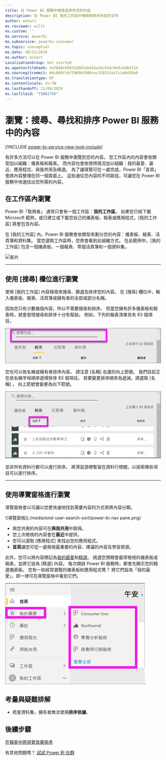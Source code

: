 ```yaml
---
title: 在 Power BI 服務中搜尋並排序您的內容
description: 在 Power BI 我的工作區中搜尋和排序內容的文件
author: mihart
ms.reviewer: willt
ms.custom: ''
ms.service: powerbi
ms.subservice: powerbi-consumer
ms.topic: conceptual
ms.date: 10/21/2019
ms.author: mihart
LocalizationGroup: Get started
ms.openlocfilehash: 5a7848cb5931d983ab434a19c934c9e9cb464724
ms.sourcegitcommit: 64c860fcbf2969bf089cec358331a1fc1e0d39a8
ms.translationtype: HT
ms.contentlocale: zh-TW
ms.lasthandoff: 11/09/2019
ms.locfileid: "73861745"
---
```

# <a name="navigation-searching-finding-and-sorting-content-in-power-bi-service"></a>瀏覽：搜尋、尋找和排序 Power BI 服務中的內容

[!INCLUDE [power-bi-service-new-look-include](../includes/power-bi-service-new-look-include.md)]

有許多方法可以在 Power BI 服務中瀏覽到您的內容。 您工作區內的內容會依類型加以組織：儀表板和報表。  而內容也會依使用情況加以組織：我的最愛、最近、應用程式、與我共用及精選。 為了讓導覽可在一處完成，Power BI「首頁」  會將內容整理在同一個頁面上。 這些通往您內容的不同路徑，可讓您在 Power BI 服務中快速找出您所需的內容。  

## <a name="navigation-within-workspaces"></a>在工作區內瀏覽

Power BI「取用者」  通常只會有一個工作區：**我的工作區**。 如果您已經下載 Microsoft 範例，或已建立或下載您自己的儀表板、報表或應用程式，[我的工作區]  將會包含內容。  

在 [我的工作區]  內，Power BI 服務會依類型來劃分您的內容：儀表板、報表、活頁簿和資料集。 當您選取工作區時，您將會看到此組織方式。 在此範例中，[我的工作區]  包含一個儀表板、一個報表、零個活頁簿和一個資料集。

![影片](./media/end-user-search-sort/myworkspace/myworkspace.gif)

________________________________________
## <a name="navigation-using-the-search-field"></a>使用 [搜尋] 欄位進行瀏覽
使用 [我的工作區]  內容檢視來搜尋、篩選及排序您的內容。 在 [搜尋] 欄位中，輸入儀表板、報表、活頁簿或擁有者的全部或部分名稱。  

因為您只有少數幾個內容，所以不需要搜尋和排序。  但當您擁有許多儀表板和報表時，就會發現搜尋和排序十分有幫助。 例如，下列的報表清單具有 83 個項目。 

![搜尋報表](./media/end-user-experience/power-bi-search.png)

您也可以依名稱或擁有者排序內容。 請注意 [名稱]  右邊的向上箭號。 我們目前正在依名稱字母順序遞增排序 83 個項目。 若要變更排序順序為遞減，請選取 [名稱]  。 向上箭號會變更為向下箭號。

![排序內容](./media/end-user-experience/power-bi-sort-new.png)

並非所有資料行都可以進行排序。 將滑鼠游標暫留在資料行標題，以探索哪些項目可以進行排序。

___________________________________________________________________
## <a name="navigation-using-the-nav-pane"></a>使用導覽窗格進行瀏覽
導覽窗格會以可讓以您更快速地找到需要內容的方式來將內容分類。  

![導覽窗格](./media/end-user-search-sort/power-bi-nav pane.png)


- 與您共用的內容可在**與我共用**中取得。
- 您上次檢視的內容會在**最近**中提供。 
- 您可以選取 [應用程式]  來找出您的應用程式。
- **首頁**讓您可從一處檢視最重要的內容、建議的內容及學習資源。

此外，您可以將內容標記為[我的最愛](end-user-favorite.md)和[精選](end-user-featured.md)。 挑選您預期會最常檢視的儀表板或報表，並將它設為 [精選]  內容。 每次開啟 Power BI 服務時，都會先顯示您的精選儀表板。 您有一些經常瀏覽的儀表板和應用程式嗎？ 將它們設為「我的最愛」，即一律可在導覽窗格中看到它們。

![[我的最愛] 飛出視窗](./media/end-user-search-sort/power-bi-favorite.png).



## <a name="considerations-and-troubleshooting"></a>考量與疑難排解
* 若是資料集，擁有者無法使用**排序依據**。

## <a name="next-steps"></a>後續步驟
[在報表中將視覺效果排序](end-user-change-sort.md)

有其他問題嗎？ [試試 Power BI 社群](https://community.powerbi.com/)
